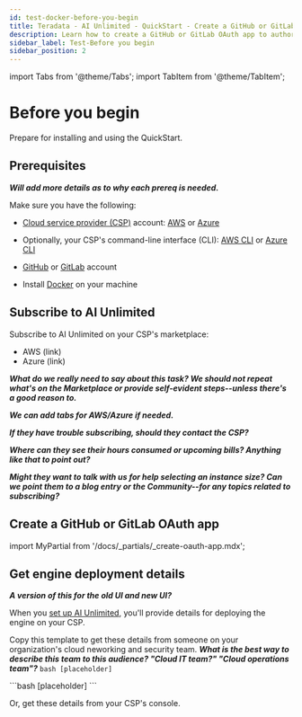 ```yaml
---
id: test-docker-before-you-begin
title: Teradata - AI Unlimited - QuickStart - Create a GitHub or GitLab OAuth app
description: Learn how to create a GitHub or GitLab OAuth app to authorize your Git repository to store user and project information.
sidebar_label: Test-Before you begin
sidebar_position: 2
---
```

import Tabs from '@theme/Tabs';
import TabItem from '@theme/TabItem';

# Before you begin

Prepare for installing and using the QuickStart.

## Prerequisites

***Will add more details as to why each prereq is needed.***

Make sure you have the following: 

- [Cloud service provider (CSP)](/docs/glossary.md#glo-csp) account: [AWS](https://aws.amazon.com) or [Azure](https://azure.microsoft.com) 

- Optionally, your CSP's command-line interface (CLI): [AWS CLI](https://docs.aws.amazon.com/cli/latest/userguide/cli-chap-getting-started.html) or [Azure CLI](https://learn.microsoft.com/en-us/cli/azure/get-started-with-azure-cli)

- [GitHub](https://github.com) or [GitLab](https://gitlab.com) account

- Install [Docker](https://www.docker.com/get-started/) on your machine

## Subscribe to AI Unlimited

Subscribe to AI Unlimited on your CSP's marketplace:
- AWS (link)
- Azure (link)
 
***What do we really need to say about this task? We should not repeat what's on the Marketplace or provide self-evident steps--unless there's a good reason to.***
 
***We can add tabs for AWS/Azure if needed.***
 
***If they have trouble subscribing, should they contact the CSP?***
  
***Where can they see their hours consumed or upcoming bills? Anything like that to point out?***
 
***Might they want to talk with us for help selecting an instance size? Can we point them to a blog entry or the Community--for any topics related to subscribing?***
 
## Create a GitHub or GitLab OAuth app

import MyPartial from '/docs/_partials/_create-oauth-app.mdx';

<MyPartial />

## Get engine deployment details

***A version of this for the old UI and new UI?***
  
When you [set up AI Unlimited](/docs/install-ai-unlimited/quickstart/docker-setup-b.md), you'll provide details for deploying the engine on your CSP. 

Copy this template to get these details from someone on your organization's cloud neworking and security team. ***What is the best way to describe this team to this audience? "Cloud IT team?" "Cloud operations team"?*** 
<Tabs>
<TabItem value="aws" label="AWS">
	```bash
	[placeholder]
	```
</TabItem>

<TabItem value="azure" label="Azure">
	```bash
	[placeholder]
	```
</TabItem>
</Tabs> 

Or, get these details from your CSP's console.